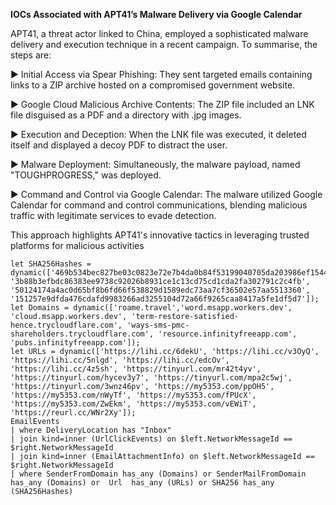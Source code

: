 **IOCs Associated with APT41’s Malware Delivery via Google Calendar**

APT41, a threat actor linked to China, employed a sophisticated malware delivery and execution technique in a recent campaign. To summarise, the steps are:

▶️ Initial Access via Spear Phishing: They sent targeted emails containing links to a ZIP archive hosted on a compromised government website.

▶️ Google Cloud Malicious Archive Contents: The ZIP file included an LNK file disguised as a PDF and a directory with .jpg images.

▶️ Execution and Deception: When the LNK file was executed, it deleted itself and displayed a decoy PDF to distract the user.

▶️  Malware Deployment: Simultaneously, the malware payload, named "TOUGHPROGRESS," was deployed.

▶️ Command and Control via Google Calendar: The malware utilized Google Calendar for command and control communications, blending malicious traffic with legitimate services to evade detection.

This approach highlights APT41's innovative tactics in leveraging trusted platforms for malicious activities


```
let SHA256Hashes = dynamic(['469b534bec827be03c0823e72e7b4da0b84f53199040705da203986ef154406a', '3b88b3efbdc86383ee9738c92026b8931ce1c13cd75cd1cda2fa302791c2c4fb', '50124174a4ac0d65bf8b6fd66f538829d1589edc73aa7cf36502e57aa5513360', '151257e9dfda476cdafd9983266ad3255104d72a66f9265caa8417a5fe1df5d7']);
let Domains = dynamic(['roame.travel','word.msapp.workers.dev', 'cloud.msapp.workers.dev', 'term-restore-satisfied-hence.trycloudflare.com', 'ways-sms-pmc-shareholders.trycloudflare.com', 'resource.infinityfreeapp.com', 'pubs.infinityfreeapp.com']);
let URLs = dynamic(['https://lihi.cc/6dekU', 'https://lihi.cc/v3OyQ', 'https://lihi.cc/5nlgd', 'https://lihi.cc/edcOv', 'https://lihi.cc/4z5sh', 'https://tinyurl.com/mr42t4yv', 'https://tinyurl.com/hycev3y7', 'https://tinyurl.com/mpa2c5wj', 'https://tinyurl.com/3wnz46pv', 'https://my5353.com/ppOH5', 'https://my5353.com/nWyTf', 'https://my5353.com/fPUcX', 'https://my5353.com/ZwEkm', 'https://my5353.com/vEWiT', 'https://reurl.cc/WNr2Xy']);
EmailEvents
| where DeliveryLocation has "Inbox"
| join kind=inner (UrlClickEvents) on $left.NetworkMessageId ==  $right.NetworkMessageId
| join kind=inner (EmailAttachmentInfo) on $left.NetworkMessageId ==  $right.NetworkMessageId
| where SenderFromDomain has_any (Domains) or SenderMailFromDomain has_any (Domains) or  Url  has_any (URLs) or SHA256 has_any (SHA256Hashes)
```
